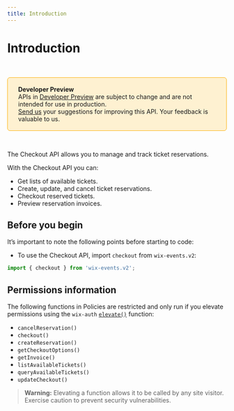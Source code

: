 ```yaml
---
title: Introduction
---
```

# Introduction

&nbsp;

<div style="background-color: #FEF1D1; padding: 18px 24px; border-radius: 6px; border: 1px solid #FDB10C; box-sizing: border-box; display: inline-block">
    <b>Developer Preview</b>
    <br/>
    <span>APIs in <a href="https://www.wix.com/velo/reference/api-overview/developer-preview">Developer Preview</a> are subject to change and are not intended for use in production.<br/><a href="mailto:velo-preview-feedback@wix.com">Send us</a> your suggestions for improving this API. Your feedback is valuable to us.</span>
</div>

&nbsp;

The Checkout API allows you to manage and track ticket reservations.

With the Checkout API you can:

- Get lists of available tickets.
- Create, update, and cancel ticket reservations.
- Checkout reserved tickets.
- Preview reservation invoices.

## Before you begin

It’s important to note the following points before starting to code:  

- To use the Checkout API, import `checkout` from `wix-events.v2`:

```js
import { checkout } from 'wix-events.v2';
```

## Permissions information

The following functions in Policies are restricted and only run if you elevate permissions using the `wix-auth` [`elevate()`](https://www.wix.com/velo/reference/wix-auth/elevate) function:

- `cancelReservation()`
- `checkout()`
- `createReservation()`
- `getCheckoutOptions()`
- `getInvoice()`
- `listAvailableTickets()`
- `queryAvailableTickets()`
- `updateCheckout()`

<blockquote class='warning'>
<p>
<strong>Warning:</strong>
Elevating a function allows it to be called by any site visitor.
Exercise caution to prevent security vulnerabilities.
</p>
</blockquote>